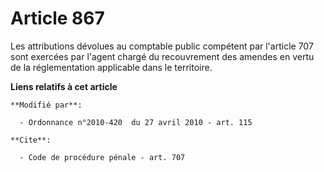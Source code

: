 # Article 867

Les attributions dévolues au comptable public compétent par l'article 707 sont exercées par l'agent chargé du recouvrement
des amendes en vertu de la réglementation applicable dans le territoire.

**Liens relatifs à cet article**

	**Modifié par**:

	  - Ordonnance n°2010-420  du 27 avril 2010 - art. 115

	**Cite**:

	  - Code de procédure pénale - art. 707
